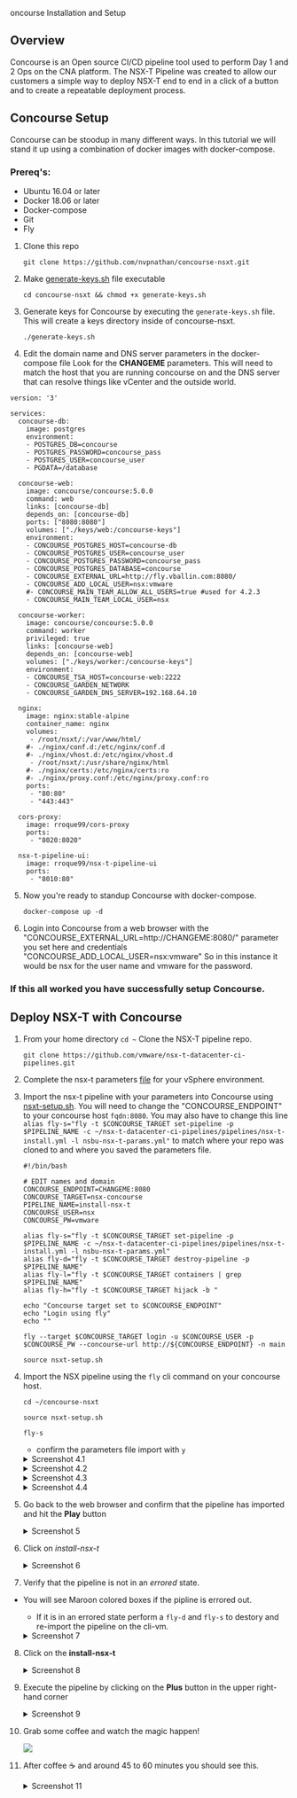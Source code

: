 oncourse Installation and Setup

## Overview

Concourse is an Open source CI/CD pipeline tool used to perform Day 1 and 2 Ops on the CNA platform.
The NSX-T Pipeline was created to allow our customers a simple way to deploy NSX-T end to end in a click of a button and to create a repeatable deployment process.

## Concourse Setup

Concourse can be stoodup in many different ways. In this tutorial we will stand it up using a combination of docker images with docker-compose.

### Prereq's:

- Ubuntu 16.04 or later
- Docker 18.06 or later
- Docker-compose
- Git
- Fly


1. Clone this repo

    `git clone https://github.com/nvpnathan/concourse-nsxt.git`

2. Make [generate-keys.sh](generate-keys.sh) file executable

    `cd concourse-nsxt && chmod +x generate-keys.sh`
    
3. Generate keys for Concourse by executing the `generate-keys.sh` file. This will create a keys directory inside of concourse-nsxt.

    `./generate-keys.sh`

4. Edit the domain name and DNS server parameters in the docker-compose file Look for the **CHANGEME** parameters. This will need to match the host that you are running concourse on and the DNS server that can resolve things like vCenter and the outside world.

```
version: '3'

services:
  concourse-db:
    image: postgres
    environment:
    - POSTGRES_DB=concourse
    - POSTGRES_PASSWORD=concourse_pass
    - POSTGRES_USER=concourse_user
    - PGDATA=/database

  concourse-web:
    image: concourse/concourse:5.0.0
    command: web
    links: [concourse-db]
    depends_on: [concourse-db]
    ports: ["8080:8080"]
    volumes: ["./keys/web:/concourse-keys"]
    environment:
    - CONCOURSE_POSTGRES_HOST=concourse-db
    - CONCOURSE_POSTGRES_USER=concourse_user
    - CONCOURSE_POSTGRES_PASSWORD=concourse_pass
    - CONCOURSE_POSTGRES_DATABASE=concourse
    - CONCOURSE_EXTERNAL_URL=http://fly.vballin.com:8080/
    - CONCOURSE_ADD_LOCAL_USER=nsx:vmware
    #- CONCOURSE_MAIN_TEAM_ALLOW_ALL_USERS=true #used for 4.2.3
    - CONCOURSE_MAIN_TEAM_LOCAL_USER=nsx

  concourse-worker:
    image: concourse/concourse:5.0.0
    command: worker
    privileged: true
    links: [concourse-web]
    depends_on: [concourse-web]
    volumes: ["./keys/worker:/concourse-keys"]
    environment:
    - CONCOURSE_TSA_HOST=concourse-web:2222
    - CONCOURSE_GARDEN_NETWORK
    - CONCOURSE_GARDEN_DNS_SERVER=192.168.64.10

  nginx:
    image: nginx:stable-alpine
    container_name: nginx
    volumes:
     - /root/nsxt/:/var/www/html/
    #- ./nginx/conf.d:/etc/nginx/conf.d
    #- ./nginx/vhost.d:/etc/nginx/vhost.d
     - /root/nsxt/:/usr/share/nginx/html
    #- ./nginx/certs:/etc/nginx/certs:ro
    #- ./nginx/proxy.conf:/etc/nginx/proxy.conf:ro
    ports:
     - "80:80"
     - "443:443"

  cors-proxy:
    image: rroque99/cors-proxy
    ports:
     - "8020:8020"

  nsx-t-pipeline-ui:
    image: rroque99/nsx-t-pipeline-ui
    ports:
     - "8010:80"  
 ```

5. Now you're ready to standup Concourse with docker-compose.

    `docker-compose up -d`

6. Login into Concourse from a web browser with the "CONCOURSE_EXTERNAL_URL=http://CHANGEME:8080/" parameter you set here and credentials "CONCOURSE_ADD_LOCAL_USER=nsx:vmware" So in this instance it would be nsx for the user name and vmware for the password.

### If this all worked you have successfully setup Concourse.

## Deploy NSX-T with Concourse

1. From your home directory `cd ~` Clone the NSX-T pipeline repo.

    `git clone https://github.com/vmware/nsx-t-datacenter-ci-pipelines.git`

2. Complete the nsx-t parameters [file](nsbu-nsx-t-params.yml) for your vSphere environment.

3. Import the nsx-t pipeline with your parameters into Concourse using [nsxt-setup.sh](nsxt-setup.sh). You will need to change the "CONCOURSE_ENDPOINT" to your concourse host `fqdn:8080`. You may also have to change this line `alias fly-s="fly -t $CONCOURSE_TARGET set-pipeline -p $PIPELINE_NAME -c ~/nsx-t-datacenter-ci-pipelines/pipelines/nsx-t-install.yml -l nsbu-nsx-t-params.yml"` to match where your repo was cloned to and where you saved the parameters file.

    ```
    #!/bin/bash

    # EDIT names and domain
    CONCOURSE_ENDPOINT=CHANGEME:8080
    CONCOURSE_TARGET=nsx-concourse
    PIPELINE_NAME=install-nsx-t
    CONCOURSE_USER=nsx
    CONCOURSE_PW=vmware

    alias fly-s="fly -t $CONCOURSE_TARGET set-pipeline -p $PIPELINE_NAME -c ~/nsx-t-datacenter-ci-pipelines/pipelines/nsx-t-install.yml -l nsbu-nsx-t-params.yml"
    alias fly-d="fly -t $CONCOURSE_TARGET destroy-pipeline -p $PIPELINE_NAME"
    alias fly-l="fly -t $CONCOURSE_TARGET containers | grep $PIPELINE_NAME"
    alias fly-h="fly -t $CONCOURSE_TARGET hijack -b "

    echo "Concourse target set to $CONCOURSE_ENDPOINT"
    echo "Login using fly"
    echo ""

    fly --target $CONCOURSE_TARGET login -u $CONCOURSE_USER -p $CONCOURSE_PW --concourse-url http://${CONCOURSE_ENDPOINT} -n main
    ```

    `source nsxt-setup.sh`

4. Import the NSX pipeline using the `fly` cli command on your concourse host.

    `cd ~/concourse-nsxt`

    `source nsxt-setup.sh`

    `fly-s`
    - confirm the parameters file import with `y`

    <details><summary>Screenshot 4.1</summary>
    <img src="images/nsx-pipeline-dir.png">
    </details>

    <details><summary>Screenshot 4.2</summary>
    <img src="images/source-nsxt-setup.png">
    </details>

    <details><summary>Screenshot 4.3</summary>
    <img src="images/pipeline-import.png">
    </details>

    <details><summary>Screenshot 4.4</summary>
    <img src="images/confirm-import.png">
    </details>

5. Go back to the web browser and confirm that the pipeline has imported and hit the **Play** button

    <details><summary>Screenshot 5</summary>
    <img src="images/pipeline-ui.png">
    </details>

6. Click on *install-nsx-t* 

    <details><summary>Screenshot 6</summary>
    <img src="images/pipeline-pending.png">
    </details>

7. Verify that the pipeline is not in an *errored* state.
- You will see Maroon colored boxes if the pipline is errored out.
    - If it is in an errored state perform a `fly-d` and `fly-s` to destory and re-import the pipeline on the cli-vm.

    <details><summary>Screenshot 7</summary>
    <img src="images/pipeline-started.png">
    </details>

8. Click on the **install-nsx-t**

    <details><summary>Screenshot 8</summary>
    <img src="images/install-nsx-t.png">
    </details>

9. Execute the pipeline by clicking on the **Plus** button in the upper right-hand corner

    <details><summary>Screenshot 9</summary>
    <img src="images/install-nsx-t-plus.png">
    </details>

10. Grab some coffee and watch the magic happen! 

    <img src="images/automate-all-things.png">

11. After coffee :coffee: and around 45 to 60 minutes you should see this.

    <details><summary>Screenshot 11</summary>
    <img src="images/pipeline-complete.png">
    </details>

